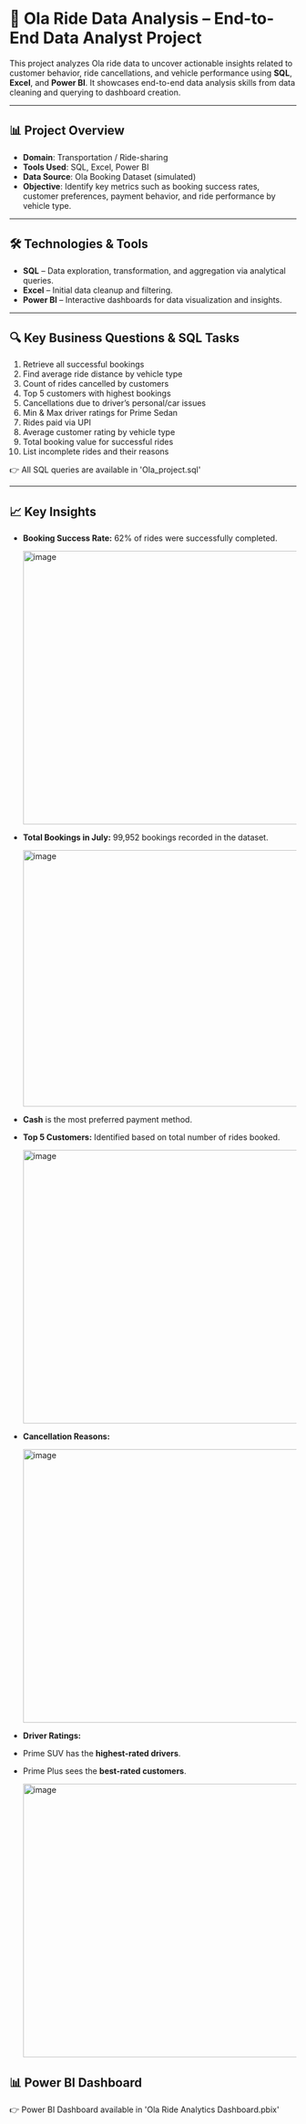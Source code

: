 # 🚕 Ola Ride Data Analysis – End-to-End Data Analyst Project

This project analyzes Ola ride data to uncover actionable insights related to customer behavior, ride cancellations, and vehicle performance using **SQL**, **Excel**, and **Power BI**. It showcases end-to-end data analysis skills from data cleaning and querying to dashboard creation.

---

## 📊 Project Overview

- **Domain**: Transportation / Ride-sharing  
- **Tools Used**: SQL, Excel, Power BI  
- **Data Source**: Ola Booking Dataset (simulated)  
- **Objective**: Identify key metrics such as booking success rates, customer preferences, payment behavior, and ride performance by vehicle type.

---

## 🛠️ Technologies & Tools

- **SQL** – Data exploration, transformation, and aggregation via analytical queries.
- **Excel** – Initial data cleanup and filtering.
- **Power BI** – Interactive dashboards for data visualization and insights.

---

## 🔍 Key Business Questions & SQL Tasks

1. Retrieve all successful bookings  
2. Find average ride distance by vehicle type  
3. Count of rides cancelled by customers  
4. Top 5 customers with highest bookings  
5. Cancellations due to driver’s personal/car issues  
6. Min & Max driver ratings for Prime Sedan  
7. Rides paid via UPI  
8. Average customer rating by vehicle type  
9. Total booking value for successful rides  
10. List incomplete rides and their reasons

👉 All SQL queries are available in 'Ola_project.sql'

---

## 📈 Key Insights

  - **Booking Success Rate:** 62% of rides were successfully completed.
    
    <img width="900" height="480" alt="image" src="https://github.com/user-attachments/assets/9aad8469-e5b8-4bdf-8c16-c835b072f782" />

  - **Total Bookings in July:** 99,952 bookings recorded in the dataset.
    
    <img width="900" height="450" alt="image" src="https://github.com/user-attachments/assets/c0527d43-9bb7-4445-ab0b-ec3ead4a1b83" />

  - **Cash** is the most preferred payment method.
  - **Top 5 Customers:** Identified based on total number of rides booked.
    
    <img width="900" height="480" alt="image" src="https://github.com/user-attachments/assets/45755e7d-8b34-41ed-b1ec-1c8ee901471e" />

  - **Cancellation Reasons:**

    <img width="900" height="480" alt="image" src="https://github.com/user-attachments/assets/8ad801a9-c852-42bf-b63b-71f6f12862af" />
  
  - **Driver Ratings:**  
  - Prime SUV has the **highest-rated drivers**.  
  - Prime Plus sees the **best-rated customers**.

    <img width="900" height="480" alt="image" src="https://github.com/user-attachments/assets/ece4294a-e3d4-490f-be4a-d81288472b71" />

## 📊 Power BI Dashboard

👉 Power BI Dashboard available in 'Ola Ride Analytics Dashboard.pbix'


